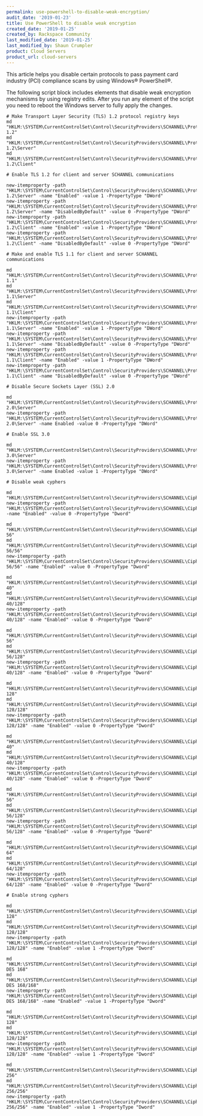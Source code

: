 ```yaml
---
permalink: use-powershell-to-disable-weak-encryption/
audit_date: '2019-01-23'
title: Use PowerShell to disable weak encryption
created_date: '2019-01-25'
created_by: Rackspace Community
last_modified_date: '2019-01-25'
last_modified_by: Shaun Crumpler
product: Cloud Servers
product_url: cloud-servers
---
```


This article helps you disable certain protocols to pass payment card industry
(PCI) compliance scans by using Windows&reg; PowerShell&reg;.

The following script block includes elements that disable weak
encryption mechanisms by using registry edits. After you run any element of the
script you need to reboot the Windows server to fully apply the changes.

    # Make Transport Layer Security (TLS) 1.2 protocol registry keys
    md "HKLM:\SYSTEM\CurrentControlSet\Control\SecurityProviders\SCHANNEL\Protocols\TLS 1.2"
    md "HKLM:\SYSTEM\CurrentControlSet\Control\SecurityProviders\SCHANNEL\Protocols\TLS 1.2\Server"
    md "HKLM:\SYSTEM\CurrentControlSet\Control\SecurityProviders\SCHANNEL\Protocols\TLS 1.2\Client"

    # Enable TLS 1.2 for client and server SCHANNEL communications

    new-itemproperty -path     "HKLM:\SYSTEM\CurrentControlSet\Control\SecurityProviders\SCHANNEL\Protocols\TLS 1.2\Server" -name "Enabled" -value 1 -PropertyType "DWord"
    new-itemproperty -path "HKLM:\SYSTEM\CurrentControlSet\Control\SecurityProviders\SCHANNEL\Protocols\TLS 1.2\Server" -name "DisabledByDefault" -value 0 -PropertyType "DWord"
    new-itemproperty -path "HKLM:\SYSTEM\CurrentControlSet\Control\SecurityProviders\SCHANNEL\Protocols\TLS 1.2\Client" -name "Enabled" -value 1 -PropertyType "DWord"
    new-itemproperty -path "HKLM:\SYSTEM\CurrentControlSet\Control\SecurityProviders\SCHANNEL\Protocols\TLS 1.2\Client" -name "DisabledByDefault" -value 0 -PropertyType "DWord"

    # Make and enable TLS 1.1 for client and server SCHANNEL communications

    md "HKLM:\SYSTEM\CurrentControlSet\Control\SecurityProviders\SCHANNEL\Protocols\TLS 1.1"
    md "HKLM:\SYSTEM\CurrentControlSet\Control\SecurityProviders\SCHANNEL\Protocols\TLS 1.1\Server"
    md "HKLM:\SYSTEM\CurrentControlSet\Control\SecurityProviders\SCHANNEL\Protocols\TLS 1.1\Client"
    new-itemproperty -path "HKLM:\SYSTEM\CurrentControlSet\Control\SecurityProviders\SCHANNEL\Protocols\TLS 1.1\Server" -name "Enabled" -value 1 -PropertyType "DWord"
    new-itemproperty -path "HKLM:\SYSTEM\CurrentControlSet\Control\SecurityProviders\SCHANNEL\Protocols\TLS 1.1\Server" -name "DisabledByDefault" -value 0 -PropertyType "DWord"
    new-itemproperty -path "HKLM:\SYSTEM\CurrentControlSet\Control\SecurityProviders\SCHANNEL\Protocols\TLS 1.1\Client" -name "Enabled" -value 1 -PropertyType "DWord"
    new-itemproperty -path "HKLM:\SYSTEM\CurrentControlSet\Control\SecurityProviders\SCHANNEL\Protocols\TLS 1.1\Client" -name "DisabledByDefault" -value 0 -PropertyType "DWord"

    # Disable Secure Sockets Layer (SSL) 2.0

    md "HKLM:\SYSTEM\CurrentControlSet\Control\SecurityProviders\SCHANNEL\Protocols\SSL 2.0\Server"
    new-itemproperty -path "HKLM:\SYSTEM\CurrentControlSet\Control\SecurityProviders\SCHANNEL\Protocols\SSL 2.0\Server" -name Enabled -value 0 -PropertyType "DWord"

    # Enable SSL 3.0

    md "HKLM:\SYSTEM\CurrentControlSet\Control\SecurityProviders\SCHANNEL\Protocols\SSL 3.0\Server"
    new-itemproperty -path "HKLM:\SYSTEM\CurrentControlSet\Control\SecurityProviders\SCHANNEL\Protocols\SSL 3.0\Server" -name Enabled -value 1 -PropertyType "DWord"

    # Disable weak cyphers

    md "HKLM:\SYSTEM\CurrentControlSet\Control\SecurityProviders\SCHANNEL\Ciphers\Null"
    new-itemproperty -path "HKLM:\SYSTEM\CurrentControlSet\Control\SecurityProviders\SCHANNEL\Ciphers\Null" -name "Enabled" -value 0 -PropertyType "Dword"

    md "HKLM:\SYSTEM\CurrentControlSet\Control\SecurityProviders\SCHANNEL\Ciphers\DES 56"
    md "HKLM:\SYSTEM\CurrentControlSet\Control\SecurityProviders\SCHANNEL\Ciphers\DES 56/56"
    new-itemproperty -path "HKLM:\SYSTEM\CurrentControlSet\Control\SecurityProviders\SCHANNEL\Ciphers\DES 56/56" -name "Enabled" -value 0 -PropertyType "Dword"

    md "HKLM:\SYSTEM\CurrentControlSet\Control\SecurityProviders\SCHANNEL\Ciphers\RC2 40"
    md "HKLM:\SYSTEM\CurrentControlSet\Control\SecurityProviders\SCHANNEL\Ciphers\RC2 40/128"
    new-itemproperty -path "HKLM:\SYSTEM\CurrentControlSet\Control\SecurityProviders\SCHANNEL\Ciphers\RC2 40/128" -name "Enabled" -value 0 -PropertyType "Dword"

    md "HKLM:\SYSTEM\CurrentControlSet\Control\SecurityProviders\SCHANNEL\Ciphers\RC2 56"
    md "HKLM:\SYSTEM\CurrentControlSet\Control\SecurityProviders\SCHANNEL\Ciphers\RC2 56/128"
    new-itemproperty -path "HKLM:\SYSTEM\CurrentControlSet\Control\SecurityProviders\SCHANNEL\Ciphers\RC2 40/128" -name "Enabled" -value 0 -PropertyType "Dword"

    md "HKLM:\SYSTEM\CurrentControlSet\Control\SecurityProviders\SCHANNEL\Ciphers\RC2 128"
    md "HKLM:\SYSTEM\CurrentControlSet\Control\SecurityProviders\SCHANNEL\Ciphers\RC2 128/128"
    new-itemproperty -path "HKLM:\SYSTEM\CurrentControlSet\Control\SecurityProviders\SCHANNEL\Ciphers\RC2 128/128" -name "Enabled" -value 0 -PropertyType "Dword"

    md "HKLM:\SYSTEM\CurrentControlSet\Control\SecurityProviders\SCHANNEL\Ciphers\RC4 40"
    md "HKLM:\SYSTEM\CurrentControlSet\Control\SecurityProviders\SCHANNEL\Ciphers\RC4 40/128"
    new-itemproperty -path "HKLM:\SYSTEM\CurrentControlSet\Control\SecurityProviders\SCHANNEL\Ciphers\RC4 40/128" -name "Enabled" -value 0 -PropertyType "Dword"

    md "HKLM:\SYSTEM\CurrentControlSet\Control\SecurityProviders\SCHANNEL\Ciphers\RC4 56"
    md "HKLM:\SYSTEM\CurrentControlSet\Control\SecurityProviders\SCHANNEL\Ciphers\RC4 56/128"
    new-itemproperty -path "HKLM:\SYSTEM\CurrentControlSet\Control\SecurityProviders\SCHANNEL\Ciphers\RC4 56/128" -name "Enabled" -value 0 -PropertyType "Dword"

    md "HKLM:\SYSTEM\CurrentControlSet\Control\SecurityProviders\SCHANNEL\Ciphers\RC4 64"
    md "HKLM:\SYSTEM\CurrentControlSet\Control\SecurityProviders\SCHANNEL\Ciphers\RC4 64/128"
    new-itemproperty -path "HKLM:\SYSTEM\CurrentControlSet\Control\SecurityProviders\SCHANNEL\Ciphers\RC4 64/128" -name "Enabled" -value 0 -PropertyType "Dword"

    # Enable strong cyphers

    md "HKLM:\SYSTEM\CurrentControlSet\Control\SecurityProviders\SCHANNEL\Ciphers\RC4 128"
    md "HKLM:\SYSTEM\CurrentControlSet\Control\SecurityProviders\SCHANNEL\Ciphers\RC4 128/128"
    new-itemproperty -path "HKLM:\SYSTEM\CurrentControlSet\Control\SecurityProviders\SCHANNEL\Ciphers\RC4 128/128" -name "Enabled" -value 1 -PropertyType "Dword"

    md "HKLM:\SYSTEM\CurrentControlSet\Control\SecurityProviders\SCHANNEL\Ciphers\Triple DES 168"
    md "HKLM:\SYSTEM\CurrentControlSet\Control\SecurityProviders\SCHANNEL\Ciphers\Triple DES 168/168"
    new-itemproperty -path "HKLM:\SYSTEM\CurrentControlSet\Control\SecurityProviders\SCHANNEL\Ciphers\Triple DES 168/168" -name "Enabled" -value 1 -PropertyType "Dword"

    md "HKLM:\SYSTEM\CurrentControlSet\Control\SecurityProviders\SCHANNEL\Ciphers\AES 128"
    md "HKLM:\SYSTEM\CurrentControlSet\Control\SecurityProviders\SCHANNEL\Ciphers\AES 128/128"
    new-itemproperty -path "HKLM:\SYSTEM\CurrentControlSet\Control\SecurityProviders\SCHANNEL\Ciphers\AES 128/128" -name "Enabled" -value 1 -PropertyType "Dword"

    md "HKLM:\SYSTEM\CurrentControlSet\Control\SecurityProviders\SCHANNEL\Ciphers\AES 256"
    md "HKLM:\SYSTEM\CurrentControlSet\Control\SecurityProviders\SCHANNEL\Ciphers\AES 256/256"
    new-itemproperty -path "HKLM:\SYSTEM\CurrentControlSet\Control\SecurityProviders\SCHANNEL\Ciphers\AES 256/256" -name "Enabled" -value 1 -PropertyType "Dword"
